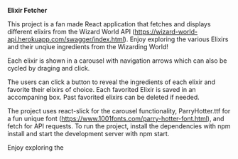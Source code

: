 **Elixir Fetcher**

This project is a fan made React application that fetches and displays different elixirs from the Wizard World API (https://wizard-world-api.herokuapp.com/swagger/index.html). Enjoy exploring the various Elixirs and their unqiue ingredients from the Wizarding World!

Each elixir is shown in a carousel with navigation arrows which can also be cycled by draging and click.

The users can click a button to reveal the ingredients of each elixir and favorite their elixirs of choice. Each favorited Elixir is saved in an accompaning box. Past favorited elixirs can be deleted if needed. 

The project uses react-slick for the carousel functionality, ParryHotter.ttf for a fun unique font (https://www.1001fonts.com/parry-hotter-font.html), and fetch for API requests. To run the project, install the dependencies with npm install and start the development server with npm start.

Enjoy exploring the 
